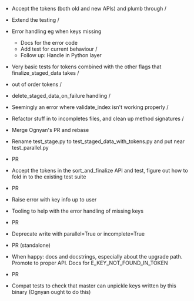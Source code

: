 - Accept the tokens (both old and new APIs) and plumb through /
- Extend the testing /
- Error handling eg when keys missing
  - Docs for the error code
  - Add test for current behaviour /
  - Follow up: Handle in Python layer
- Very basic tests for tokens combined with the other flags that finalize_staged_data takes /
- out of order tokens /
- delete_staged_data_on_failure handling /
- Seemingly an error where validate_index isn't working properly / 
- Refactor stuff in to incompletes files, and clean up method signatures /
- Merge Ognyan's PR and rebase
- Rename test_stage.py to test_staged_data_with_tokens.py and put near test_parallel.py
- PR
- Accept the tokens in the sort_and_finalize API and test, figure out how to fold in to the existing test suite
- PR
- Raise error with key info up to user
- Tooling to help with the error handling of missing keys
- PR
- Deprecate write with parallel=True or incomplete=True
- PR (standalone)
- When happy: docs and docstrings, especially about the upgrade path. Promote to proper API. Docs for E_KEY_NOT_FOUND_IN_TOKEN
- PR

- Compat tests to check that master can unpickle keys written by this binary (Ognyan ought to do this)